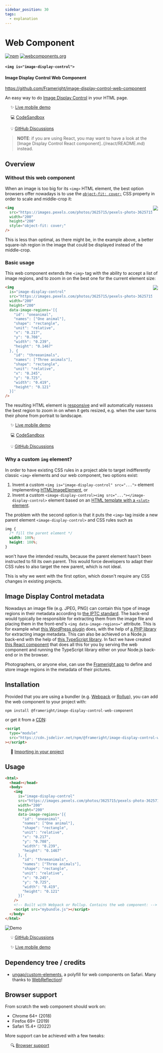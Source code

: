 ```yaml
---
sidebar_position: 30
tags:
  - explanation
---
```


# Web Component

[![npm](https://img.shields.io/npm/v/@frameright/image-display-control-web-component)](https://www.npmjs.com/package/@frameright/image-display-control-web-component)
[![webcomponents.org](https://img.shields.io/badge/webcomponents.org-published-blue.svg)](https://www.webcomponents.org/element/@frameright/image-display-control-web-component)

<!--
WARNINGS:
* Bits of information here are duplicated in several places:
    * https://docs.frameright.io/web-component
    * https://github.com/Frameright/image-display-control-web-component
  Make sure to keep them in sync.
* Make sure all URLs in this document are absolute, and not relative within
  GitHub, as we are publishing this file to NPM and want URLs to remain valid
  there.
-->

#### `<img is="image-display-control">`

#### Image Display Control Web Component

https://github.com/Frameright/image-display-control-web-component

An easy way to do [Image Display Control](https://frameright.io) in your HTML
page.

&emsp; :sparkles: [Live mobile demo](https://webc.frameright.io)

&emsp; 💻 [CodeSandbox](https://codesandbox.io/s/image-display-control-web-component-6hzmq5)

&emsp; :bulb: [GitHub Discussions](https://github.com/Frameright/image-display-control-web-component/discussions)

> **NOTE**: if you are using React, you may want to have a look at the
> [Image Display Control React component]..(/react/README.md) instead.

## Overview

### Without this web component

When an image is too big for its `<img>` HTML element, the best option browsers
offer nowadays is to use the
[`object-fit: cover;`](https://developer.mozilla.org/en-US/docs/Web/CSS/object-fit)
CSS property in order to scale and middle-crop it:

<img src="/img/web-component/middlecrop.png" align="right" />

```html
<img
  src="https://images.pexels.com/photos/3625715/pexels-photo-3625715.jpeg"
  width="200"
  height="200"
  style="object-fit: cover;"
/>
```

This is less than optimal, as there might be, in the example above, a better
square-ish region in the image that could be displayed instead of the
middle-crop.

### Basic usage

This web component extends the `<img>` tag with the ability to accept a list of
image regions, and to zoom in on the best one for the current element size:

<img src="/img/web-component/oneanimal.png" align="right" />

```html
<img
  is="image-display-control"
  src="https://images.pexels.com/photos/3625715/pexels-photo-3625715.jpeg"
  width="200"
  height="200"
  data-image-regions='[{
    "id": "oneanimal",
    "names": ["One animal"],
    "shape": "rectangle",
    "unit": "relative",
    "x": "0.217",
    "y": "0.708",
    "width": "0.239",
    "height": "0.1467"
  }, {
    "id": "threeanimals",
    "names": ["Three animals"],
    "shape": "rectangle",
    "unit": "relative",
    "x": "0.245",
    "y": "0.725",
    "width": "0.419",
    "height": "0.121"
  }]'
/>
```

The resulting HTML element is
[responsive](https://developer.mozilla.org/en-US/docs/Learn/CSS/CSS_layout/Responsive_Design)
and will automatically reassess the best region to zoom in on when it gets
resized, e.g. when the user turns their phone from portrait to landscape.

&emsp; :sparkles: [Live mobile demo](https://webc.frameright.io)

&emsp; 💻 [CodeSandbox](https://codesandbox.io/s/image-display-control-web-component-6hzmq5)

&emsp; :bulb: [GitHub Discussions](https://github.com/Frameright/image-display-control-web-component/discussions)

### Why a custom `img` element?

In order to have existing CSS rules in a project able to target indifferently
classic `<img>` elements and our web component, two options exist:

1. Invent a custom `<img is="image-display-control" src="...">` element implementing
   [HTMLImageElement](https://developer.mozilla.org/en-US/docs/Web/API/HTMLImageElement),
   or
2. Invent a custom
   `<image-display-control><img src="..."></image-display-control>` element
   based on an
   [HTML template with a `<slot>` element](https://developer.mozilla.org/en-US/docs/Web/API/Web_Components/Using_templates_and_slots).

The problem with the second option is that it puts the `<img>` tag inside a new
parent element `<image-display-control>` and CSS rules such as

```css
img {
  /* fill the parent element */
  width: 100%;
  height: 100%;
}
```

won't have the intended results, because the parent element hasn't been
instructed to fill its own parent. This would force developers to adapt their
CSS rules to also target the new parent, which is not ideal.

This is why we went with the first option, which doesn't require any CSS changes
in existing projects.

## Image Display Control metadata

Nowadays an image file (e.g. JPEG, PNG) can contain this type of image regions
in their metadata according to
[the IPTC standard](https://iptc.org/std/photometadata/specification/IPTC-PhotoMetadata#image-region).
The back-end would typically be responsible for extracting them from the image
file and placing them in the front-end's `<img data-image-regions="` attribute.
This is for example what
[this WordPress plugin](../wordpress/README.md)
does, with the help of [a PHP library](../php/README.md) for extracting image metadata.
This can also be achieved on a Node.js back-end with the help of
[this TypeScript library](../javascript/README.md). In fact we have created
[this React component](../react/README.md)
that does all this for you by serving the web component and running the
TypeScript library either on your Node.js back-end or in the browser.

Photographers, or anyone else, can use the
[Frameright app](https://frameright.app/) to define and store image regions in
the metadata of their pictures.

## Installation

Provided that you are using a bundler (e.g. [Webpack](https://webpack.js.org/)
or [Rollup](https://rollupjs.org/)), you can add the web component to your
project with:

```bash
npm install @frameright/image-display-control-web-component
```

or get it from a
[CDN](https://cdn.jsdelivr.net/npm/@frameright/image-display-control-web-component/):

```html
<script
  type="module"
  src="https://cdn.jsdelivr.net/npm/@frameright/image-display-control-web-component@1.1.3/dist/image-display-control.min.js"
></script>
```

&emsp; :floppy_disk: [Importing in your project](importing.md)

## Usage

```html
<html>
  <head></head>
  <body>
    <img
      is="image-display-control"
      src="https://images.pexels.com/photos/3625715/pexels-photo-3625715.jpeg"
      width="200"
      height="200"
      data-image-regions='[{
        "id": "oneanimal",
        "names": ["One animal"],
        "shape": "rectangle",
        "unit": "relative",
        "x": "0.217",
        "y": "0.708",
        "width": "0.239",
        "height": "0.1467"
      }, {
        "id": "threeanimals",
        "names": ["Three animals"],
        "shape": "rectangle",
        "unit": "relative",
        "x": "0.245",
        "y": "0.725",
        "width": "0.419",
        "height": "0.121"
      }]'
    />
    <!-- Built with Webpack or Rollup. Contains the web component: -->
    <script src="mybundle.js"></script>
  </body>
</html>
```

![Demo](../../static/img/web-component/demo.gif)

&emsp; :bulb: [GitHub Discussions](https://github.com/Frameright/image-display-control-web-component/discussions)

&emsp; :sparkles: [Live mobile demo](https://webc.frameright.io)

## Dependency tree / credits

- [ungap/custom-elements](https://github.com/ungap/custom-elements), a polyfill
  for web components on Safari. Many thanks to
  [WebReflection](https://github.com/WebReflection)!

## Browser support

From scratch the web component should work on:

- Chrome 64+ (2018)
- Firefox 69+ (2019)
- Safari 15.4+ (2022)

More support can be achieved with a few tweaks:

&emsp; :mag: [Browser support](browsers.md)
